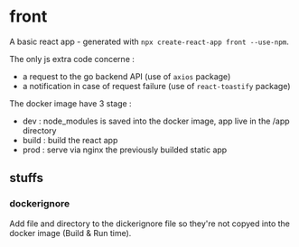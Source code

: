 # front

A basic react app - generated with `npx create-react-app front --use-npm`.

The only js extra code concerne : 
 - a request to the go backend API (use of `axios` package)
 - a notification in case of request failure (use of `react-toastify` package)
 
 The docker image have 3 stage :
 - dev   : node_modules is saved into the docker image, app live in the /app directory
 - build : build the react app 
 - prod  : serve via nginx the previously builded static app
 
## stuffs
 
### dockerignore

Add file and directory to the dickerignore file so they're not 
copyed into the docker image (Build & Run time).
